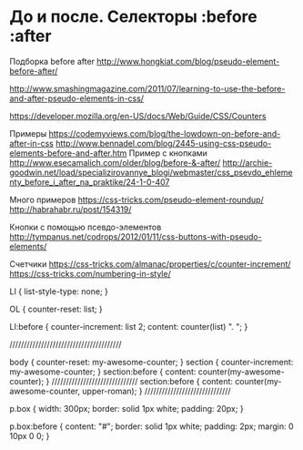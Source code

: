 # До и после. Селекторы :before :after

Подборка before after
http://www.hongkiat.com/blog/pseudo-element-before-after/

http://www.smashingmagazine.com/2011/07/learning-to-use-the-before-and-after-pseudo-elements-in-css/

https://developer.mozilla.org/en-US/docs/Web/Guide/CSS/Counters

Примеры
https://codemyviews.com/blog/the-lowdown-on-before-and-after-in-css
http://www.bennadel.com/blog/2445-using-css-pseudo-elements-before-and-after.htm
Пример с кнопками
http://www.esecamalich.com/older/blog/before-&-after/
http://archie-goodwin.net/load/specializirovannye_blogi/webmaster/css_psevdo_ehlementy_before_i_after_na_praktike/24-1-0-407

Много примеров
https://css-tricks.com/pseudo-element-roundup/
http://habrahabr.ru/post/154319/

Кнопки с помощью псевдо-элементов
http://tympanus.net/codrops/2012/01/11/css-buttons-with-pseudo-elements/

Счетчики
https://css-tricks.com/almanac/properties/c/counter-increment/
https://css-tricks.com/numbering-in-style/



LI { list-style-type: none;
 }

OL { counter-reset: list; 
}

LI:before {
        counter-increment: list 2;
        content: counter(list) ". ";
}

///////////////////////////////////////


body {
  counter-reset: my-awesome-counter;
}
section {
  counter-increment: my-awesome-counter;
}
section:before {
  content: counter(my-awesome-counter);
}
//////////////////////////////
section:before {
  content: counter(my-awesome-counter, upper-roman);
}
//////////////////////////////

p.box {
   width: 300px;
   border: solid 1px white;
   padding: 20px;
}

p.box:before {
   content: "#";
   border: solid 1px white;
   padding: 2px;
   margin: 0 10px 0 0;
}

